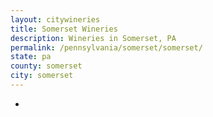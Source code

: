 ```yaml
---
layout: citywineries
title: Somerset Wineries
description: Wineries in Somerset, PA
permalink: /pennsylvania/somerset/somerset/
state: pa
county: somerset
city: somerset
---
```

-
